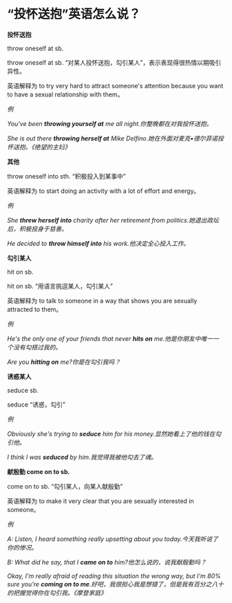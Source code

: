 # “投怀送抱”英语怎么说？

**投怀送抱**

throw oneself at sb.

throw oneself at sb. “对某人投怀送抱，勾引某人”，表示表现得很热情以期吸引异性。

英语解释为 to try very hard to attract someone's attention because you want to have a sexual relationship with them。

_例_

_You've been **throwing yourself at** me all night.你整晚都在对我投怀送抱。_

_She is out there **throwing herself at** Mike Delfino.她在外面对麦克•德尔菲诺投怀送抱。《绝望的主妇》_

**其他**

throw oneself into sth. “积极投入到某事中”

英语解释为 to start doing an activity with a lot of effort and energy。

_例_

_She **threw herself into** charity after her retirement from politics.她退出政坛后，积极投身于慈善。_

_He decided to **throw himself into** his work.他决定全心投入工作。_

**勾引某人**

hit on sb.

hit on sb. “用语言挑逗某人，勾引某人”

英语解释为 to talk to someone in a way that shows you are sexually attracted to them。

_例_

_He's the only one of your friends that never **hits on** me.他是你朋友中唯一一个没有勾搭过我的。_

_Are you **hitting on** me?你是在勾引我吗？_

**诱惑某人**

seduce sb.

seduce “诱惑，勾引”

_例_

_Obviously she's trying to **seduce** him for his money.显然她看上了他的钱在勾引他。_

_I think I was **seduced** by him.我觉得我被他勾去了魂。_

**献殷勤 come on to sb.**

come on to sb. “勾引某人，向某人献殷勤”

英语解释为 to make it very clear that you are sexually interested in someone。

_例_

_A: Listen, I heard something really upsetting about you today.今天我听说了你的惨况。_

_B: What did he say, that I **came on to** him?他怎么说的，说我献殷勤吗？_

_Okay, I'm really afraid of reading this situation the wrong way, but I'm 80% sure you're **coming on to me**.好吧，我很担心我是想错了，但是我有百分之八十的把握觉得你在勾引我。《摩登家庭》_
